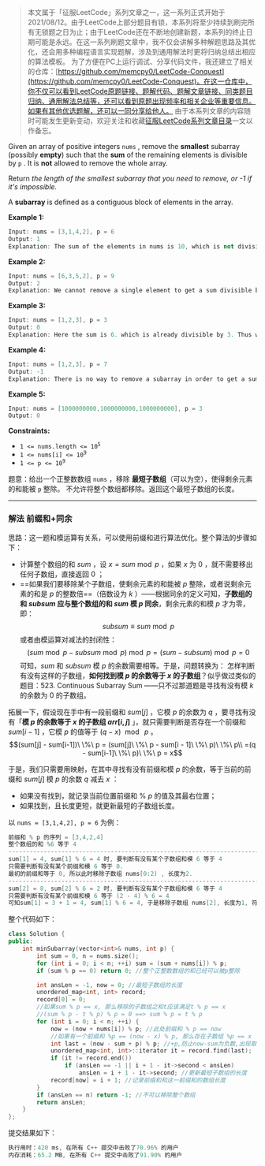> 本文属于「征服LeetCode」系列文章之一，这一系列正式开始于2021/08/12。由于LeetCode上部分题目有锁，本系列将至少持续到刷完所有无锁题之日为止；由于LeetCode还在不断地创建新题，本系列的终止日期可能是永远。在这一系列刷题文章中，我不仅会讲解多种解题思路及其优化，还会用多种编程语言实现题解，涉及到通用解法时更将归纳总结出相应的算法模板。
> <b></b>
> 为了方便在PC上运行调试、分享代码文件，我还建立了相关的仓库：[https://github.com/memcpy0/LeetCode-Conquest](https://github.com/memcpy0/LeetCode-Conquest)。在这一仓库中，你不仅可以看到LeetCode原题链接、题解代码、题解文章链接、同类题目归纳、通用解法总结等，还可以看到原题出现频率和相关企业等重要信息。如果有其他优选题解，还可以一同分享给他人。
> <b></b>
> 由于本系列文章的内容随时可能发生更新变动，欢迎关注和收藏[征服LeetCode系列文章目录](https://memcpy0.blog.csdn.net/article/details/119656559)一文以作备忘。

Given an array of positive integers `nums` , remove the **smallest** subarray (possibly **empty**) such that the **sum** of the remaining elements is divisible by `p` . It is **not** allowed to remove the whole array.

Return *the length of the smallest subarray that you need to remove, or -1 if it's impossible.*

A **subarray** is defined as a contiguous block of elements in the array.

**Example 1:**
```cpp
Input: nums = [3,1,4,2], p = 6
Output: 1
Explanation: The sum of the elements in nums is 10, which is not divisible by 6. We can remove the subarray [4], and the sum of the remaining elements is 6, which is divisible by 6.
```
**Example 2:**
```cpp
Input: nums = [6,3,5,2], p = 9
Output: 2
Explanation: We cannot remove a single element to get a sum divisible by 9. The best way is to remove the subarray [5,2], leaving us with [6,3] with sum 9.
```
**Example 3:**
```cpp
Input: nums = [1,2,3], p = 3
Output: 0
Explanation: Here the sum is 6. which is already divisible by 3. Thus we do not need to remove anything.
```
**Example 4:**
```cpp
Input: nums = [1,2,3], p = 7
Output: -1
Explanation: There is no way to remove a subarray in order to get a sum divisible by 7.
```
**Example 5:**
```cpp
Input: nums = [1000000000,1000000000,1000000000], p = 3
Output: 0
```
**Constraints:**
- <code>1 <= nums.length <= 10<sup>5</sup></code>
- <code>1 <= nums[i] <= 10<sup>9</sup></code>
 - <code>1 <= p <= 10<sup>9</sup></code>

题意：给出一个正整数数组 `nums` ，移除 **最短子数组**（可以为空），使得剩余元素的和能被 `p` 整除。 不允许将整个数组都移除。返回这个最短子数组的长度。

---
### 解法 前缀和+同余
思路：这一题和模运算有关系，可以使用前缀和进行算法优化。整个算法的步骤如下：
- 计算整个数组的和 ${sum}$ ，设 $x = sum \bmod p$ ，如果 $x$ 为 $0$ ，就不需要移出任何子数组，直接返回 $0$ ；
- ==如果我们要移除某个子数组，使剩余元素的和能被 $p$ 整除，或者说剩余元素的和是 $p$ 的整数倍==（倍数设为 $k$ ）——根据同余的定义可知，**子数组的和 $subsum$ 应与整个数组的和 $sum$ 模 $p$ 同余**，剩余元素的和模 $p$ 才为零，即：$$subsum \equiv sum\bmod{p}$$或者由模运算对减法的封闭性：$$(sum \bmod {p - subsum} \bmod p) \bmod p =(sum - subsum) \bmod p = 0$$
可知，$sum$ 和 $subsum$ 模 $p$ 的余数需要相等。于是，问题转换为： 怎样判断有没有这样的子数组，**如何找到模 $p$ 的余数等于 $x$ 的子数组**？似乎做过类似的题目：523. Continuous Subarray Sum ——只不过那道题是寻找有没有模 $k$ 的余数为 $0$ 的子数组。

拓展一下，假设现在手中有一段前缀和 $sum[j]$ ，它模 $p$ 的余数为 $q$ ，要寻找有没有「**模 $p$ 的余数等于 $x$ 的子数组 $arr[i,j]$** 」，就只需要判断是否存在一个前缀和 $sum[i-1]$ ，它模 $p$ 的值等于 $(q - x)\ \bmod\ p$ 。
$$(sum[j] - sum[i-1])\ \%\ p = (sum[j]\ \%\  p - sum[i - 1]\ \%\  p)\ \%\  p\\
=(q - sum[i-1]\ \%\ p)\ \%\  p = x$$

于是，我们只需要用映射，在其中寻找有没有前缀和模 $p$ 的余数，等于当前的前缀和 $sum[j]$ 模 $p$ 的余数 $q$ 减去 $x$ ：
- 如果没有找到，就记录当前位置前缀和 $\%\ p$ 的值及其最右位置；
- 如果找到，且长度更短，就更新最短的子数组长度。

以 `nums = [3,1,4,2], p = 6` 为例：
```cpp
前缀和 % p 的序列 = [3,4,2,4]
整个数组的和 %6 等于 4
--------------------------------------------------------------------------
sum[1] = 4, sum[1] % 6 = 4 时, 要判断有没有某个子数组和模 6 等于 4
只需要判断有没有某个前缀和模 6 等于 0.
最初的前缀和等于 0, 所以此时移除子数组 nums[0:2) , 长度为2.
--------------------------------------------------------------------------
sum[2] = 8, sum[2] % 6 = 2 时, 要判断有没有某个子数组和模 6 等于 4
只需要判断有没有某个前缀和模 6 等于 (2 - 4) % 6 = 4
可知sum[1] = 3 + 1 = 4, sum[1] % 6 = 4, 于是移除子数组 nums[2], 长度为1, 符合题意 
```
整个代码如下：
```cpp
class Solution {
public:
    int minSubarray(vector<int>& nums, int p) {
        int sum = 0, n = nums.size();
        for (int i = 0; i < n; ++i) sum = (sum + nums[i]) % p;  
        if (sum % p == 0) return 0; //整个正整数数组的和已经可以被p整除

        int ansLen = -1, now = 0; //最短子数组的长度
        unordered_map<int, int> record;
        record[0] = 0;
        //如果sum % p == x, 那么移除的子数组之和t应该满足t % p == x
        //(sum % p - t % p) % p = 0 ==> sum % p = t % p
        for (int i = 0; i < n; ++i) {
            now = (now + nums[i]) % p; //此处前缀和 % p == now
            //如果有一个前缀和 %p == (now - x) % p, 那么存在子数组 %p == x
            int last = (now - sum + p) % p; //+p,防止now-sum为负数,出现取余和取模的不一致
            unordered_map<int, int>::iterator it = record.find(last);
            if (it != record.end()) 
                if (ansLen == -1 || i + 1 - it->second < ansLen) 
                    ansLen = i + 1 - it->second; //更新最短子数组的长度
            record[now] = i + 1; //记录前缀和和这一前缀和的数组长度
        }
        if (ansLen == n) return -1; //不可以移除整个数组
        return ansLen;
    }
}; 
```
提交结果如下：
```cpp
执行用时：420 ms, 在所有 C++ 提交中击败了70.96% 的用户
内存消耗：65.2 MB, 在所有 C++ 提交中击败了91.90% 的用户
```

